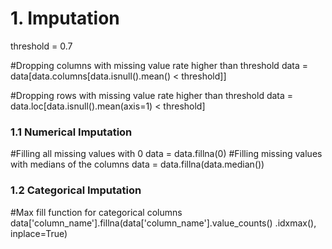 # 1.	Imputation

threshold = 0.7

#Dropping columns with missing value rate higher than threshold
data = data[data.columns[data.isnull().mean() < threshold]]

#Dropping rows with missing value rate higher than threshold
data = data.loc[data.isnull().mean(axis=1) < threshold]

### 1.1 Numerical Imputation

#Filling all missing values with 0
data = data.fillna(0)
#Filling missing values with medians of the columns
data = data.fillna(data.median())

### 1.2 Categorical Imputation

#Max fill function for categorical columns
data['column_name'].fillna(data['column_name'].value_counts()
.idxmax(), inplace=True)
